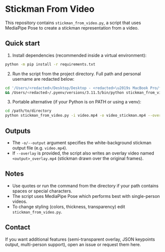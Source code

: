 # Stickman From Video

This repository contains `stickman_from_video.py`, a script that uses MediaPipe Pose to create a stickman representation from a video.

## Quick start

1. Install dependencies (recommended inside a virtual environment):

```bash
python -m pip install -r requirements.txt
```

2. Run the script from the project directory. Full path and personal username are redacted below:

```bash
cd '/Users/<redacted>/Desktop/Desktop - <redacted>\u2019s MacBook Pro/folder' \
&& /Users/<redacted>/.pyenv/versions/3.11.5/bin/python stickman_from_video.py -i video.mp4 -o video_stickman.mp4 --overlay
```

3. Portable alternative (if your Python is on PATH or using a venv):

```bash
cd /path/to/directory
python stickman_from_video.py -i video.mp4 -o video_stickman.mp4 --overlay
```

## Outputs

- The `-o/--output` argument specifies the white-background stickman output file (e.g. `video.mp4`).
- If `--overlay` is provided, the script also writes an overlay video named `<output>_overlay.mp4` (stickman drawn over the original frames).

## Notes

- Use quotes or run the command from the directory if your path contains spaces or special characters.
- The script uses MediaPipe Pose which performs best with single-person videos.
- To change styling (colors, thickness, transparency) edit `stickman_from_video.py`.

## Contact

If you want additional features (semi-transparent overlay, JSON keypoints output, multi-person support), open an issue or request them here.
